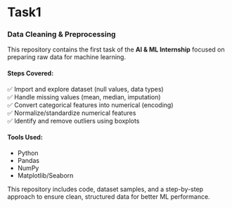 # Task1
### Data Cleaning & Preprocessing  
This repository contains the first task of the **AI & ML Internship** focused on preparing raw data for machine learning.  

#### **Steps Covered:**  
✅ Import and explore dataset (null values, data types)  
✅ Handle missing values (mean, median, imputation)  
✅ Convert categorical features into numerical (encoding)  
✅ Normalize/standardize numerical features  
✅ Identify and remove outliers using boxplots  

#### **Tools Used:**  
- Python  
- Pandas  
- NumPy  
- Matplotlib/Seaborn  

This repository includes code, dataset samples, and a step-by-step approach to ensure clean, structured data for better ML performance.  

